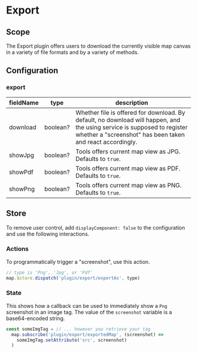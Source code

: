 # Export

## Scope

The Export plugin offers users to download the currently visible map canvas in a variety of file formats and by a variety of methods.

## Configuration

### export

| fieldName | type    | description                                                                                                                                                                           |
| --------- | ------- | ------------------------------------------------------------------------------------------------------------------------------------------------------------------------------------- |
| download  | boolean? | Whether file is offered for download. By default, no download will happen, and the using service is supposed to register whether a "screenshot" has been taken and react accordingly. |
| showJpg   | boolean? | Tools offers current map view as JPG. Defaults to `true`. |
| showPdf   | boolean? | Tools offers current map view as PDF. Defaults to `true`. |
| showPng   | boolean? | Tools offers current map view as PNG. Defaults to `true`. |

## Store

To remove user control, add `displayComponent: false` to the configuration and use the following interactions.

### Actions

To programmatically trigger a "screenshot", use this action.

```js
// type is 'Png', 'Jpg', or 'Pdf'
map.$store.dispatch('plugin/export/exportAs', type)
```

### State

This shows how a callback can be used to immediately show a `Png` screenshot in an image tag. The value of the `screenshot` variable is a base64-encoded string.

```js
const someImgTag = // ... however you retrieve your tag
  map.subscribe('plugin/export/exportedMap', (screenshot) =>
    someImgTag.setAttribute('src', screenshot)
  )
```
